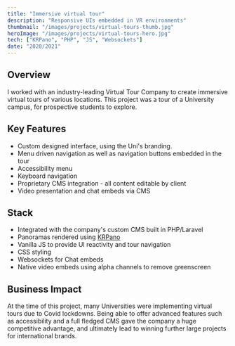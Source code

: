 ```yaml
---
title: "Immersive virtual tour"
description: "Responsive UIs embedded in VR environments"
thumbnail: "/images/projects/virtual-tours-thumb.jpg"
heroImage: "/images/projects/virtual-tours-hero.jpg"
tech: ["KRPano", "PHP", "JS", "Websockets"]
date: "2020/2021"
---
```


## Overview

I worked with an industry-leading Virtual Tour Company to create immersive virtual tours of various locations. This project was a tour of a University campus, for prospective students to explore.

## Key Features

- Custom designed interface, using the Uni's branding.
- Menu driven navigation as well as navigation buttons embedded in the tour
- Accessibility menu
- Keyboard navigation
- Proprietary CMS integration - all content editable by client
- Video presentation and chat embeds via CMS

## Stack

- Integrated with the company's custom CMS built in PHP/Laravel
- Panoramas rendered using [KRPano](https://krpano.com/home/)
- Vanilla JS to provide UI reactivity and tour navigation
- CSS styling
- Websockets for Chat embeds
- Native video embeds using alpha channels to remove greenscreen

## Business Impact

At the time of this project, many Universities were implementing virtual tours due to Covid lockdowns. Being able to offer advanced features such as accessibility and a full fledged CMS gave the company a huge competitive advantage, and ultimately lead to winning further large projects for international brands.
